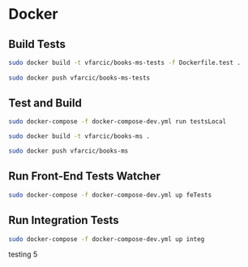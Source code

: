 Docker
============

Build Tests
-----------

```bash
sudo docker build -t vfarcic/books-ms-tests -f Dockerfile.test .
    
sudo docker push vfarcic/books-ms-tests
```

Test and Build
--------------

```bash
sudo docker-compose -f docker-compose-dev.yml run testsLocal

sudo docker build -t vfarcic/books-ms .

sudo docker push vfarcic/books-ms
```

Run Front-End Tests Watcher
---------------------------

```bash
sudo docker-compose -f docker-compose-dev.yml up feTests
```

Run Integration Tests
---------------------

```bash
sudo docker-compose -f docker-compose-dev.yml up integ
```

testing 5
